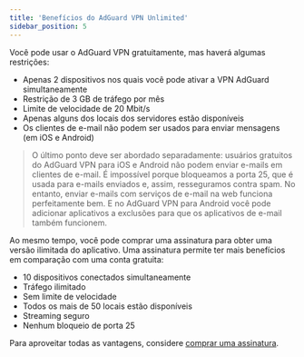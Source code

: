 ```yaml
---
title: 'Benefícios do AdGuard VPN Unlimited'
sidebar_position: 5
---
```

 
Você pode usar o AdGuard VPN gratuitamente, mas haverá algumas restrições:

* Apenas 2 dispositivos nos quais você pode ativar a VPN AdGuard simultaneamente
* Restrição de 3 GB de tráfego por mês
* Limite de velocidade de 20 Mbit/s
* Apenas alguns dos locais dos servidores estão disponíveis
* Os clientes de e-mail não podem ser usados para enviar mensagens (em iOS e Android)

> O último ponto deve ser abordado separadamente: usuários gratuitos do AdGuard VPN para iOS e Android não podem enviar e-mails em clientes de e-mail. É impossível porque bloqueamos a porta 25, que é usada para e-mails enviados e, assim, resseguramos contra spam. No entanto, enviar e-mails com serviços de e-mail na web funciona perfeitamente bem. E no AdGuard VPN para Android você pode adicionar aplicativos a exclusões para que os aplicativos de e-mail também funcionem.

Ao mesmo tempo, você pode comprar uma assinatura para obter uma versão ilimitada do aplicativo. Uma assinatura permite ter mais benefícios em comparação com uma conta gratuita:

* 10 dispositivos conectados simultaneamente
* Tráfego ilimitado
* Sem limite de velocidade
* Todos os mais de 50 locais estão disponíveis
* Streaming seguro
* Nenhum bloqueio de porta 25

Para aproveitar todas as vantagens, considere [comprar uma assinatura](subscription.md).
